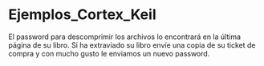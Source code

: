 # Ejemplos_Cortex_Keil
El password para descomprimir los archivos lo encontrará en la última página de su libro.
Si ha extraviado su libro envíe una copia de su ticket de compra y con mucho gusto le enviamos un nuevo password.
